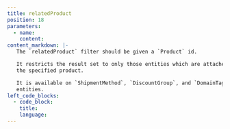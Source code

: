 ```yaml
---
title: relatedProduct
position: 18
parameters:
  - name:
    content:
content_markdown: |-
   The `relatedProduct` filter should be given a `Product` id.

   It restricts the result set to only those entities which are attached to
   the specified product.

   It is available on `ShipmentMethod`, `DiscountGroup`, and `DomainTag`
   entities.
left_code_blocks:
  - code_block:
    title:
    language:
---
```

